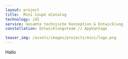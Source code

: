 ```yaml
---
layout: project
title:  Mini Coupé eCatalog
technology: iOS
service: Gesamte technische Konzeption & Entwicklung
constellation: Entwicklungsteam // AppVantage

teaser_img: /assets/images/projects/mini/logo.png
---
```


Hallo
